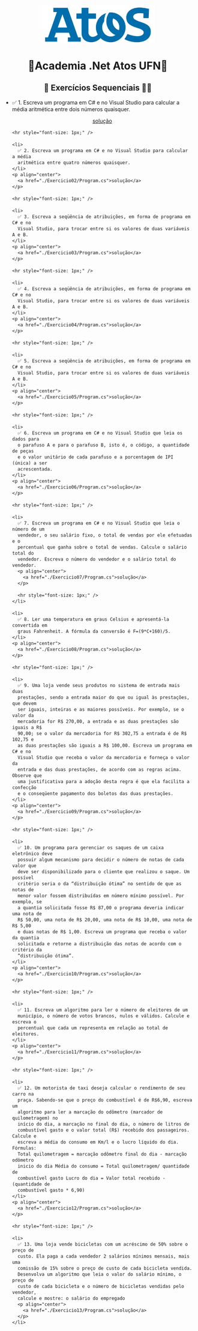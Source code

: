 <div>
  <div align="center">
    <img src="../logo.png" style="width: 300px;" />
    <h1>🚀Academia .Net Atos UFN🚀</h1>
  </div>
  <h2 align="center">🚀 Exercícios Sequenciais 🧑‍🎓</h2>
  <ul>
    <li>
      ✅ 1. Escreva um programa em C# e no Visual Studio para calcular a média
      aritmética entre dois números quaisquer.
    </li>
    <p align="center">
      <a href="./Exercicio01/Program.cs">solução</a>
    </p>

    <hr style="font-size: 1px;" />

    <li>
      ✅ 2. Escreva um programa em C# e no Visual Studio para calcular a média
      aritmética entre quatro números quaisquer.
    </li>
    <p align="center">
      <a href="./Exercicio02/Program.cs">solução</a>
    </p>

    <hr style="font-size: 1px;" />

    <li>
      ✅ 3. Escreva a seqüência de atribuições, em forma de programa em C# e no
      Visual Studio, para trocar entre si os valores de duas variáveis A e B.
    </li>
    <p align="center">
      <a href="./Exercicio03/Program.cs">solução</a>
    </p>

    <hr style="font-size: 1px;" />

    <li>
      ✅ 4. Escreva a seqüência de atribuições, em forma de programa em C# e no
      Visual Studio, para trocar entre si os valores de duas variáveis A e B.
    </li>
    <p align="center">
      <a href="./Exercicio04/Program.cs">solução</a>
    </p>

    <hr style="font-size: 1px;" />

    <li>
      ✅ 5. Escreva a seqüência de atribuições, em forma de programa em C# e no
      Visual Studio, para trocar entre si os valores de duas variáveis A e B.
    </li>
    <p align="center">
      <a href="./Exercicio05/Program.cs">solução</a>
    </p>

    <hr style="font-size: 1px;" />

    <li>
      ✅ 6. Escreva um programa em C# e no Visual Studio que leia os dados para
      o parafuso A e para o parafuso B, isto é, o código, a quantidade de peças
      e o valor unitário de cada parafuso e a porcentagem de IPI (única) a ser
      acrescentada.
    </li>
    <p align="center">
      <a href="./Exercicio06/Program.cs">solução</a>
    </p>

    <hr style="font-size: 1px;" />

    <li>
      ✅ 7. Escreva um programa em C# e no Visual Studio que leia o número de um
      vendedor, o seu salário fixo, o total de vendas por ele efetuadas e o
      percentual que ganha sobre o total de vendas. Calcule o salário total do
      vendedor. Escreva o número do vendedor e o salário total do vendedor.
      <p align="center">
        <a href="./Exercicio07/Program.cs">solução</a>
      </p>

      <hr style="font-size: 1px;" />
    </li>

    <li>
      ✅ 8. Ler uma temperatura em graus Celsius e apresentá-la convertida em
      graus Fahrenheit. A fórmula da conversão é F=(9*C+160)/5.
    </li>
    <p align="center">
      <a href="./Exercicio08/Program.cs">solução</a>
    </p>

    <hr style="font-size: 1px;" />

    <li>
      ✅ 9. Uma loja vende seus produtos no sistema de entrada mais duas
      prestações, sendo a entrada maior do que ou igual às prestações, que devem
      ser iguais, inteiras e as maiores possíveis. Por exemplo, se o valor da
      mercadoria for R$ 270,00, a entrada e as duas prestações são iguais a R$
      90,00; se o valor da mercadoria for R$ 302,75 a entrada é de R$ 102,75 e
      as duas prestações são iguais a R$ 100,00. Escreva um programa em C# e no
      Visual Studio que receba o valor da mercadoria e forneça o valor da
      entrada e das duas prestações, de acordo com as regras acima. Observe que
      uma justificativa para a adoção desta regra é que ela facilita a confecção
      e o conseqüente pagamento dos boletos das duas prestações.
    </li>
    <p align="center">
      <a href="./Exercicio09/Program.cs">solução</a>
    </p>

    <hr style="font-size: 1px;" />

    <li>
      ✅ 10. Um programa para gerenciar os saques de um caixa eletrônico deve
      possuir algum mecanismo para decidir o número de notas de cada valor que
      deve ser disponibilizado para o cliente que realizou o saque. Um possível
      critério seria o da “distribuição ótima” no sentido de que as notas de
      menor valor fossem distribuídas em número mínimo possível. Por exemplo, se
      a quantia solicitada fosse R$ 87,00 o programa deveria indicar uma nota de
      R$ 50,00, uma nota de R$ 20,00, uma nota de R$ 10,00, uma nota de R$ 5,00
      e duas notas de R$ 1,00. Escreva um programa que receba o valor da quantia
      solicitada e retorne a distribuição das notas de acordo com o critério da
      “distribuição ótima”.
    </li>
    <p align="center">
      <a href="./Exercicio10/Program.cs">solução</a>
    </p>

    <hr style="font-size: 1px;" />

    <li>
      ✅ 11. Escreva um algoritmo para ler o número de eleitores de um
      município, o número de votos brancos, nulos e válidos. Calcule e escreva o
      percentual que cada um representa em relação ao total de eleitores.
    </li>
    <p align="center">
      <a href="./Exercicio11/Program.cs">solução</a>
    </p>

    <hr style="font-size: 1px;" />

    <li>
      ✅ 12. Um motorista de taxi deseja calcular o rendimento de seu carro na
      praça. Sabendo-se que o preço do combustível é de R$6,90, escreva um
      algoritmo para ler a marcação do odômetro (marcador de quilometragem) no
      início do dia, a marcação no final do dia, o número de litros de
      combustível gasto e o valor total (R$) recebido dos passageiros. Calcule e
      escreva a média do consumo em Km/l e o lucro líquido do dia. Fórmulas:
      Total quilometragem = marcação odômetro final do dia - marcação odômetro
      inicio do dia Média do consumo = Total quilometragem/ quantidade de
      combustível gasto Lucro do dia = Valor total recebido - (quantidade de
      combustível gasto * 6,90)
    </li>
    <p align="center">
      <a href="./Exercicio12/Program.cs">solução</a>
    </p>

    <hr style="font-size: 1px;" />

    <li>
      ✅ 13. Uma loja vende bicicletas com um acréscimo de 50% sobre o preço de
      custo. Ela paga a cada vendedor 2 salários mínimos mensais, mais uma
      comissão de 15% sobre o preço de custo de cada bicicleta vendida.
      Desenvolva um algoritmo que leia o valor do salário mínimo, o preço de
      custo de cada bicicleta e o número de bicicletas vendidas pelo vendedor,
      calcule e mostre: o salário do empregado
      <p align="center">
        <a href="./Exercicio13/Program.cs">solução</a>
      </p>
    </li>
  </ul>
</div>
